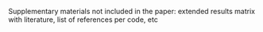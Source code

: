 Supplementary materials not included in the paper:
extended results matrix with literature, list of references per code, etc
